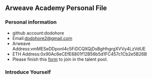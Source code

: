 ## Arweave Academy Personal File

### Personal information

- github account:dodohore
- Email:dodohore2@gmail.com
- Arweave Address:vmMESeDDponI4c5FiDCQXQjDsBgHhgrgXVVy4LzVdUE
- ETH Address:0x90Ac6eCEfE6801f12B56b5d1FC457c1Cb2e5B26B
- Please finish this [form](https://docs.google.com/forms/d/e/1FAIpQLSfWA5fIIcBgmRppm3jNz5vmf9Mai_QMVil-2pO4r7YKn_Zhtw/viewform?usp=sf_link) to join in the talent pool.

### Introduce Yourself
